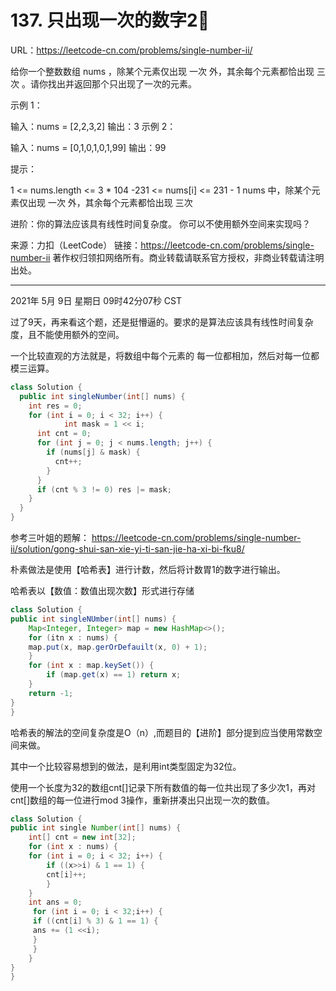 # 137. 只出现一次的数字2⃣️

URL：https://leetcode-cn.com/problems/single-number-ii/

给你一个整数数组 nums ，除某个元素仅出现 一次 外，其余每个元素都恰出现 三次 。请你找出并返回那个只出现了一次的元素。

 

示例 1：

输入：nums = [2,2,3,2]
输出：3
示例 2：

输入：nums = [0,1,0,1,0,1,99]
输出：99


提示：

1 <= nums.length <= 3 * 104
-231 <= nums[i] <= 231 - 1
nums 中，除某个元素仅出现 一次 外，其余每个元素都恰出现 三次


进阶：你的算法应该具有线性时间复杂度。 你可以不使用额外空间来实现吗？



来源：力扣（LeetCode）
链接：https://leetcode-cn.com/problems/single-number-ii
著作权归领扣网络所有。商业转载请联系官方授权，非商业转载请注明出处。

---

2021年 5月 9日 星期日 09时42分07秒 CST

过了9天，再来看这个题，还是挺懵逼的。要求的是算法应该具有线性时间复杂度，且不能使用额外的空间。

一个比较直观的方法就是，将数组中每个元素的 每一位都相加，然后对每一位都模三运算。

```java
class Solution {
  public int singleNumber(int[] nums) {
    int res = 0;
    for (int i = 0; i < 32; i++) {
			int mask = 1 << i;
      int cnt = 0;
      for (int j = 0; j < nums.length; j++) {
        if (nums[j] & mask) {
          cnt++;
        }
      }
      if (cnt % 3 != 0) res |= mask;
    }
  }
}
```



参考三叶姐的题解： https://leetcode-cn.com/problems/single-number-ii/solution/gong-shui-san-xie-yi-ti-san-jie-ha-xi-bi-fku8/

朴素做法是使用【哈希表】进行计数，然后将计数胃1的数字进行输出。

哈希表以【数值：数值出现次数】形式进行存储

```java
class Solution {
public int singleNUmber(int[] nums) {
	Map<Integer, Integer> map = new HashMap<>();
	for (itn x : nums) {
	map.put(x, map.gerOrDefauilt(x, 0) + 1);
	}
	for (int x : map.keySet()) {
		if (map.get(x) == 1) return x;
	}
	return -1;
}
}
```



哈希表的解法的空间复杂度是O（n）,而题目的【进阶】部分提到应当使用常数空间来做。

其中一个比较容易想到的做法，是利用int类型固定为32位。

使用一个长度为32的数组cnt[]记录下所有数值的每一位共出现了多少次1，再对cnt[]数组的每一位进行mod 3操作，重新拼凑出只出现一次的数值。

```java
class Solution {
public int single Number(int[] nums) {
	int[] cnt = new int[32];
	for (int x : nums) {
	for (int i = 0; i < 32; i++) {
		if ((x>>i) & 1 == 1) {
		cnt[i]++;
		}
	}
	int ans = 0;
	 for (int i = 0; i < 32;i++) {
	 if ((cnt[i] % 3) & 1 == 1) {
	 ans += (1 <<i);
	 }
	 }
	}
}
}
```

